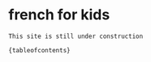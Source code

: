 # french for kids
 
```{warning}
This site is still under construction
```
 

 
```{tableofcontents}```